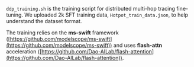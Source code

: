 `ddp_training.sh` is the training script for distributed multi-hop tracing fine-tuning. We uploaded 2k SFT training data, `Hotpot_train_data.json`, to help understand the dataset format. 

The training relies on the **ms-swift** framework ([https://github.com/modelscope/ms-swift](https://github.com/modelscope/ms-swift)) and uses **flash-attn** acceleration ([https://github.com/Dao-AILab/flash-attention](https://github.com/Dao-AILab/flash-attention)).
